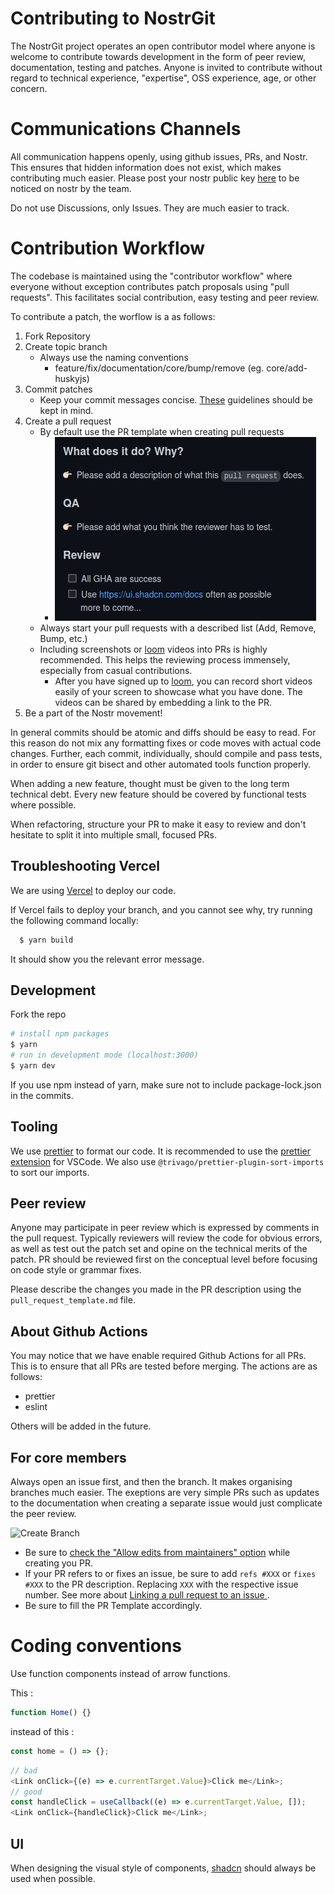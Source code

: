 # Contributing to NostrGit

The NostrGit project operates an open contributor model where anyone is welcome to contribute towards development in the form of peer review, documentation, testing and patches.
Anyone is invited to contribute without regard to technical experience, "expertise", OSS experience, age, or other concern.

# Communications Channels

All communication happens openly, using github issues, PRs, and Nostr. This ensures that hidden information does not exist, which makes contributing much easier. Please post your nostr public key [here](https://github.com/NostrGit/NostrGit/issues/19) to be noticed on nostr by the team.

Do not use Discussions, only Issues. They are much easier to track.

# Contribution Workflow

The codebase is maintained using the "contributor workflow" where everyone without exception contributes patch proposals using "pull requests". This facilitates social contribution, easy testing and peer review.

To contribute a patch, the worflow is a as follows:

1. Fork Repository
2. Create topic branch
   - Always use the naming conventions
     - feature/fix/documentation/core/bump/remove (eg. core/add-huskyjs)
3. Commit patches
   - Keep your commit messages concise. [These](https://chris.beams.io/posts/git-commit/) guidelines should be kept in mind.
4. Create a pull request
   - By default use the PR template when creating pull requests
     - ![PR template](https://github.com/NostrGit/NostrGit/blob/main/documentation/resources/pr_template.png)
   - Always start your pull requests with a described list (Add, Remove, Bump, etc.)
   - Including screenshots or [loom](https://www.loom.com/) videos into PRs is highly recommended. This helps the reviewing process immensely, especially from casual contributions.
     - After you have signed up to [loom](https://www.loom.com/), you can record short videos easily of your screen to showcase what you have done. The videos can be shared by embedding a link to the PR.
5. Be a part of the Nostr movement!

In general commits should be atomic and diffs should be easy to read. For this reason do not mix any formatting fixes or code moves with actual code changes. Further, each commit, individually, should compile and pass tests, in order to ensure git bisect and other automated tools function properly.

When adding a new feature, thought must be given to the long term technical debt. Every new feature should be covered by functional tests where possible.

When refactoring, structure your PR to make it easy to review and don't hesitate to split it into multiple small, focused PRs.

## Troubleshooting Vercel

We are using [Vercel](https://vercel.com/) to deploy our code.

If Vercel fails to deploy your branch, and you cannot see why, try running the following command locally:
```bash
  $ yarn build
```
It should show you the relevant error message.

## Development

Fork the repo

```bash
# install npm packages
$ yarn
# run in development mode (localhost:3000)
$ yarn dev
```

If you use npm instead of yarn, make sure not to include package-lock.json in the commits.

## Tooling

We use [prettier](https://prettier.io/) to format our code. It is recommended to use the [prettier extension](https://marketplace.visualstudio.com/items?itemName=esbenp.prettier-vscode) for VSCode. We also use `@trivago/prettier-plugin-sort-imports` to sort our imports.

## Peer review

Anyone may participate in peer review which is expressed by comments in the pull request. Typically reviewers will review the code for obvious errors, as well as test out the patch set and opine on the technical merits of the patch. PR should be reviewed first on the conceptual level before focusing on code style or grammar fixes.

Please describe the changes you made in the PR description using the `pull_request_template.md` file.

## About Github Actions

You may notice that we have enable required Github Actions for all PRs. This is to ensure that all PRs are tested before merging. The actions are as follows:

- prettier
- eslint

Others will be added in the future.

## For core members

Always open an issue first, and then the branch. It makes organising branches much easier. The exeptions are very simple PRs such as updates to the documentation when creating a separate issue would just complicate the peer review.

<img src="https://user-images.githubusercontent.com/8019099/222988401-6528471b-8490-4ddf-b54c-4e8b7675a6a8.jpg" alt="Create Branch" width="450px" height="auto" />

- Be sure to [check the "Allow edits from maintainers" option](https://docs.github.com/en/pull-requests/collaborating-with-pull-requests/working-with-forks/allowing-changes-to-a-pull-request-branch-created-from-a-fork) while creating you PR.
- If your PR refers to or fixes an issue, be sure to add `refs #XXX` or `fixes #XXX` to the PR description. Replacing `XXX` with the respective issue number. See more about [Linking a pull request to an issue
  ](https://docs.github.com/en/issues/tracking-your-work-with-issues/linking-a-pull-request-to-an-issue).
- Be sure to fill the PR Template accordingly.

# Coding conventions

Use function components instead of arrow functions.

This :

```javascript
function Home() {}
```

instead of this :

```javascript
const home = () => {};
```

```javascript
// bad
<Link onClick={(e) => e.currentTarget.Value}>Click me</Link>;
// good
const handleClick = useCallback((e) => e.currentTarget.Value, []);
<Link onClick={handleClick}>Click me</Link>;
```

## UI

When designing the visual style of components, [shadcn](https://ui.shadcn.com/) should always be used when possible.
